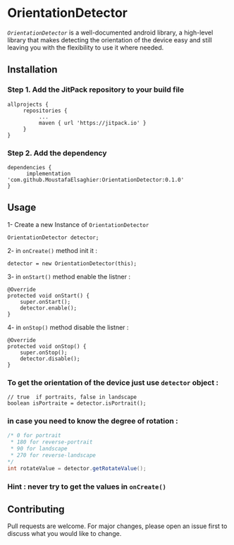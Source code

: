 # OrientationDetector

*`OrientationDetector`* is a well-documented android library, a high-level library that makes detecting the orientation of the device easy and still leaving you with the flexibility to use it where needed.

## Installation

### Step 1. Add the JitPack repository to your build file



```
allprojects {
     repositories {
	      ...
	      maven { url 'https://jitpack.io' }
     }
}
```

### Step 2. Add the dependency




```
dependencies {
	  implementation 'com.github.MoustafaElsaghier:OrientationDetector:0.1.0'
}
```


## Usage
1- Create a new Instance of `OrientationDetector`
```
OrientationDetector detector;
```
2- in `onCreate()` method init it :
```
detector = new OrientationDetector(this);
```
3- in `onStart()` method enable the listner :

```
@Override
protected void onStart() {
    super.onStart();
    detector.enable();
}
```
4- in `onStop()` method disable the listner :

```
@Override
protected void onStop() {
    super.onStop();
    detector.disable();
}
```
### To get the orientation of the device just use `detector` object :
```
// true  if portraits, false in landscape
boolean isPortraite = detector.isPortrait();
```

### in case you need to know the degree of rotation :
```java
/* 0 for portrait
 * 180 for reverse-portrait
 * 90 for landscape
 * 270 for reverse-landscape
*/
int rotateValue = detector.getRotateValue();
```
### Hint : never try to get the values in `onCreate()`
## Contributing
Pull requests are welcome. For major changes, please open an issue first to discuss what you would like to change.
